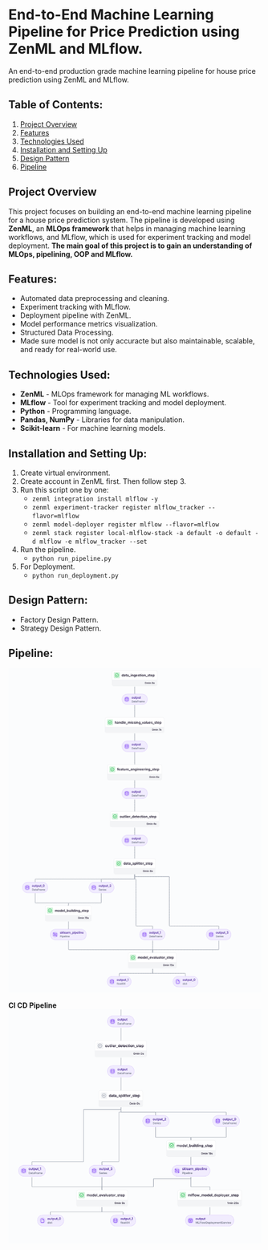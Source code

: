 # __End-to-End Machine Learning Pipeline for Price Prediction using ZenML and MLflow__.
An end-to-end production grade machine learning pipeline for house price prediction using ZenML and MLflow.

## Table of Contents:
1. [Project Overview](#project-overview)
2. [Features](#features)
3. [Technologies Used](#technologies-used)
4. [Installation and Setting Up](#installation-and-setting-up)
5. [Design Pattern](#design-pattern)
6. [Pipeline](#pipeline)

## Project Overview
This project focuses on building an end-to-end machine learning pipeline for a house price prediction system. The pipeline is developed using __ZenML__, an __MLOps framework__ that helps in managing machine learning workflows, and MLflow, which is used for experiment tracking and model deployment. __The main goal of this project is to gain an understanding of MLOps, pipelining, OOP and MLflow.__

## Features:
- Automated data preprocessing and cleaning.
- Experiment tracking with MLflow.
- Deployment pipeline with ZenML.
- Model performance metrics visualization.
- Structured Data Processing.
- Made sure model is not only accuracte but also maintainable, scalable, and ready for real-world use.

## Technologies Used:
- **ZenML** - MLOps framework for managing ML workflows.
- **MLflow** - Tool for experiment tracking and model deployment.
- **Python** - Programming language.
- **Pandas, NumPy** - Libraries for data manipulation.
- **Scikit-learn** - For machine learning models.

## Installation and Setting Up:
1. Create virtual environment.
2. Create account in ZenML first. Then follow step 3. 
3. Run this script one by one:
    - `zenml integration install mlflow -y`
    - `zenml experiment-tracker register mlflow_tracker --flavor=mlflow`
    - `zenml model-deployer register mlflow --flavor=mlflow`
    - `zenml stack register local-mlflow-stack -a default -o default -d mlflow -e mlflow_tracker --set`
4. Run the pipeline.
    - `python run_pipeline.py`
5. For Deployment.
    - `python run_deployment.py`

## Design Pattern:
- Factory Design Pattern.
- Strategy Design Pattern.

## Pipeline:
![Running Pipeline](./images/run.png)

__CI CD Pipeline__
![Deployment Pipeline](./images/deploy.png)

